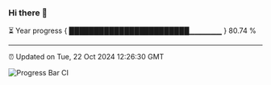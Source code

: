 ### Hi there 👋

⏳ Year progress { ████████████████████████▁▁▁▁▁▁ } 80.74 %

---

⏰ Updated on Tue, 22 Oct 2024 12:26:30 GMT

![Progress Bar CI](https://github.com/liununu/liununu/workflows/Progress%20Bar%20CI/badge.svg)
